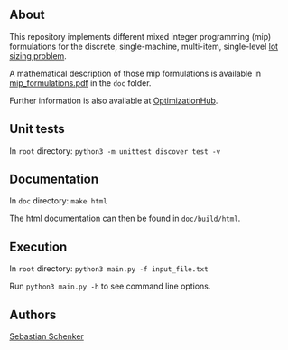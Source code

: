 About
-----
This repository implements different mixed integer programming (mip) formulations for the discrete, 
single-machine, multi-item, single-level [lot sizing problem](./doc/problem\_description.pdf). 

A mathematical description of those mip formulations is available in [mip_formulations.pdf](./doc/mip\_formulations.pdf) 
in the `doc` folder.

Further information is also available at [OptimizationHub](https://opthub.uniud.it/problem/lsp).

Unit tests
---------
In `root` directory: `python3 -m unittest discover test -v`

Documentation
--------------
In `doc` directory: `make html` 

The html documentation can then be found in `doc/build/html`.

Execution
----------
In `root` directory: `python3 main.py -f input_file.txt`

Run `python3 main.py -h` to see command line options.

Authors
-------
[Sebastian Schenker](https://asbestian.github.io)

